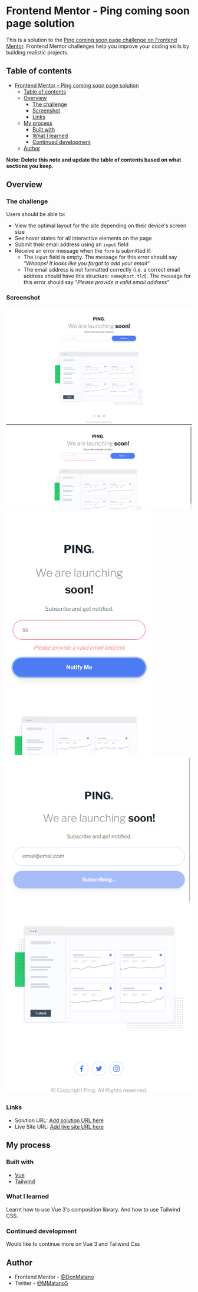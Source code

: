 # Frontend Mentor - Ping coming soon page solution

This is a solution to the [Ping coming soon page challenge on Frontend Mentor](https://www.frontendmentor.io/challenges/ping-single-column-coming-soon-page-5cadd051fec04111f7b848da). Frontend Mentor challenges help you improve your coding skills by building realistic projects. 

## Table of contents

- [Frontend Mentor - Ping coming soon page solution](#frontend-mentor---ping-coming-soon-page-solution)
  - [Table of contents](#table-of-contents)
  - [Overview](#overview)
    - [The challenge](#the-challenge)
    - [Screenshot](#screenshot)
    - [Links](#links)
  - [My process](#my-process)
    - [Built with](#built-with)
    - [What I learned](#what-i-learned)
    - [Continued development](#continued-development)
  - [Author](#author)

**Note: Delete this note and update the table of contents based on what sections you keep.**

## Overview

### The challenge

Users should be able to:

- View the optimal layout for the site depending on their device's screen size
- See hover states for all interactive elements on the page
- Submit their email address using an `input` field
- Receive an error message when the `form` is submitted if:
	- The `input` field is empty. The message for this error should say *"Whoops! It looks like you forgot to add your email"*
	- The email address is not formatted correctly (i.e. a correct email address should have this structure: `name@host.tld`). The message for this error should say *"Please provide a valid email address"*

### Screenshot

![Screenshot 1](public/screenshot-1.png)
![Screenshot 2](public/screenshot-2.png)
![Screenshot 3](public/screenshot-3.png)
![Screenshot 4](public/screenshot-4-mobile.png)

### Links

- Solution URL: [Add solution URL here](https://www.frontendmentor.io/solutions/ping-coming-soon-vue-tailwind-vue-3-CNp8C1Zsh)
- Live Site URL: [Add live site URL here](https://donmatano.github.io/ping-coming-soon-page/)

## My process

### Built with

- [Vue](https://v3.vuejs.org/)
- [Tailwind](https://tailwindcss.com/)

### What I learned

Learnt how to use Vue 3's composition library. And how to use Tailwind CSS.

### Continued development

Would like to continue more on Vue 3 and Tailwind Css

## Author

- Frontend Mentor - [@DonMatano](https://www.frontendmentor.io/profile/DonMatano)
- Twitter - [@MMatano5](https://www.twitter.com/MMatano5)

